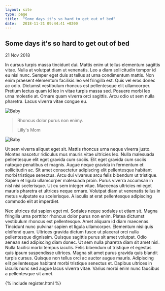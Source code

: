 ```yaml
---
layout: site
type: page
title:  "Some days it's so hard to get out of bed"
date:   2018-11-21 09:44:41 +0200
---
```

<div class="post-title">
<h2>Some days it's so hard to get out of bed</h2>
<p class="date">21 Nov 2018</p>
</div>

<div class="text-conteiner">

<p>In cursus turpis massa tincidunt dui. Mattis enim ut tellus elementum sagittis vitae. Nulla at volutpat diam ut venenatis. Leo a diam sollicitudin tempor id eu nisl nunc. Semper eget duis at tellus at urna condimentum mattis. Non enim praesent elementum facilisis leo vel fringilla est. Quis vel eros donec ac odio. Dictumst vestibulum rhoncus est pellentesque elit ullamcorper. Pretium lectus quam id leo in vitae turpis massa sed. Posuere morbi leo urna molestie at. Ornare quam viverra orci sagittis. Arcu odio ut sem nulla pharetra. Lacus viverra vitae congue eu.</p>

  <div class="media">
    <img src="{{ site.baseurl }}/images/image13.jpg" alt="Baby">
  </div>
  <blockquote>
    Rhoncus dolor purus non enimy.
    <p class="author">Lilly's Mom</p>
</blockquote>
  <div class="media">
    <img src="{{ site.baseurl }}/images/image14.jpg" alt="Baby">
  </div>

<p>Ut sem viverra aliquet eget sit. Mattis rhoncus urna neque viverra justo. Montes nascetur ridiculus mus mauris vitae ultricies leo. Nulla malesuada pellentesque elit eget gravida cum sociis. Elit eget gravida cum sociis natoque penatibus et magnis. Augue neque gravida in fermentum et sollicitudin ac. Sit amet consectetur adipiscing elit pellentesque habitant morbi tristique senectus. Arcu dui vivamus arcu felis bibendum ut tristique. Sapien et ligula ullamcorper malesuada proin. Purus viverra accumsan in nisl nisi scelerisque. Ut eu sem integer vitae. Maecenas ultricies mi eget mauris pharetra et ultrices neque ornare. Volutpat diam ut venenatis tellus in metus vulputate eu scelerisque. A iaculis at erat pellentesque adipiscing commodo elit at imperdiet.</p>

<p>Nec ultrices dui sapien eget mi. Sodales neque sodales ut etiam sit. Magna fringilla urna porttitor rhoncus dolor purus non enim. Platea dictumst vestibulum rhoncus est pellentesque. Amet aliquam id diam maecenas. Tincidunt nunc pulvinar sapien et ligula ullamcorper. Elementum nisi quis eleifend quam. Ultrices gravida dictum fusce ut placerat orci nulla pellentesque dignissim. Quisque sagittis purus sit amet volutpat. Odio aenean sed adipiscing diam donec. Ut sem nulla pharetra diam sit amet nisl. Nulla facilisi morbi tempus iaculis. Felis bibendum ut tristique et egestas quis ipsum suspendisse ultrices. Magna sit amet purus gravida quis blandit turpis cursus. Quisque non tellus orci ac auctor augue mauris. Adipiscing elit pellentesque habitant morbi tristique senectus et. Dapibus ultrices in iaculis nunc sed augue lacus viverra vitae. Varius morbi enim nunc faucibus a pellentesque sit amet.</p>

</div>

{% include register.html %}
